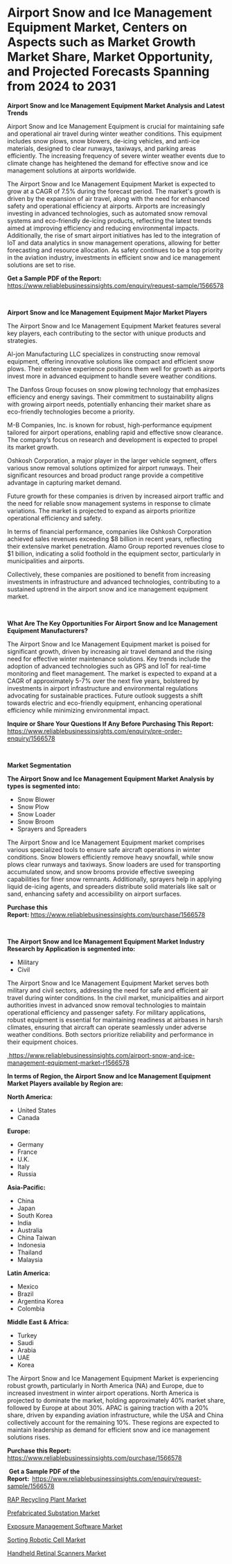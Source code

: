 <p><h1>Airport Snow and Ice Management Equipment Market, Centers on Aspects such as Market Growth Market Share, Market Opportunity, and Projected Forecasts Spanning from 2024 to 2031</h1></p><p><strong>Airport Snow and Ice Management Equipment Market Analysis and Latest Trends</strong></p>
<p><p>Airport Snow and Ice Management Equipment is crucial for maintaining safe and operational air travel during winter weather conditions. This equipment includes snow plows, snow blowers, de-icing vehicles, and anti-ice materials, designed to clear runways, taxiways, and parking areas efficiently. The increasing frequency of severe winter weather events due to climate change has heightened the demand for effective snow and ice management solutions at airports worldwide.</p><p>The Airport Snow and Ice Management Equipment Market is expected to grow at a CAGR of 7.5% during the forecast period. The market's growth is driven by the expansion of air travel, along with the need for enhanced safety and operational efficiency at airports. Airports are increasingly investing in advanced technologies, such as automated snow removal systems and eco-friendly de-icing products, reflecting the latest trends aimed at improving efficiency and reducing environmental impacts. Additionally, the rise of smart airport initiatives has led to the integration of IoT and data analytics in snow management operations, allowing for better forecasting and resource allocation. As safety continues to be a top priority in the aviation industry, investments in efficient snow and ice management solutions are set to rise.</p></p>
<p><strong>Get a Sample PDF of the Report:&nbsp;</strong> <a href="https://www.reliablebusinessinsights.com/enquiry/request-sample/1566578?utm_campaign=41&utm_medium=2&utm_source=Github&utm_content=ia&utm_term=07122024&utm_id=airport-snow-and-ice-management-equipment">https://www.reliablebusinessinsights.com/enquiry/request-sample/1566578</a></p>
<p>&nbsp;</p>
<p><strong>Airport Snow and Ice Management Equipment Major Market Players</strong></p>
<p><p>The Airport Snow and Ice Management Equipment Market features several key players, each contributing to the sector with unique products and strategies. </p><p>Al-jon Manufacturing LLC specializes in constructing snow removal equipment, offering innovative solutions like compact and efficient snow plows. Their extensive experience positions them well for growth as airports invest more in advanced equipment to handle severe weather conditions.</p><p>The Danfoss Group focuses on snow plowing technology that emphasizes efficiency and energy savings. Their commitment to sustainability aligns with growing airport needs, potentially enhancing their market share as eco-friendly technologies become a priority.</p><p>M-B Companies, Inc. is known for robust, high-performance equipment tailored for airport operations, enabling rapid and effective snow clearance. The company’s focus on research and development is expected to propel its market growth.</p><p>Oshkosh Corporation, a major player in the larger vehicle segment, offers various snow removal solutions optimized for airport runways. Their significant resources and broad product range provide a competitive advantage in capturing market demand.</p><p>Future growth for these companies is driven by increased airport traffic and the need for reliable snow management systems in response to climate variations. The market is projected to expand as airports prioritize operational efficiency and safety. </p><p>In terms of financial performance, companies like Oshkosh Corporation achieved sales revenues exceeding $8 billion in recent years, reflecting their extensive market penetration. Alamo Group reported revenues close to $1 billion, indicating a solid foothold in the equipment sector, particularly in municipalities and airports. </p><p>Collectively, these companies are positioned to benefit from increasing investments in infrastructure and advanced technologies, contributing to a sustained uptrend in the airport snow and ice management equipment market.</p></p>
<p>&nbsp;</p>
<p><strong>What Are The Key Opportunities For Airport Snow and Ice Management Equipment Manufacturers?</strong></p>
<p><p>The Airport Snow and Ice Management Equipment market is poised for significant growth, driven by increasing air travel demand and the rising need for effective winter maintenance solutions. Key trends include the adoption of advanced technologies such as GPS and IoT for real-time monitoring and fleet management. The market is expected to expand at a CAGR of approximately 5-7% over the next five years, bolstered by investments in airport infrastructure and environmental regulations advocating for sustainable practices. Future outlook suggests a shift towards electric and eco-friendly equipment, enhancing operational efficiency while minimizing environmental impact.</p></p>
<p><strong>Inquire or Share Your Questions If Any Before Purchasing This Report:</strong> <a href="https://www.reliablebusinessinsights.com/enquiry/pre-order-enquiry/1566578?utm_campaign=41&utm_medium=2&utm_source=Github&utm_content=ia&utm_term=07122024&utm_id=airport-snow-and-ice-management-equipment">https://www.reliablebusinessinsights.com/enquiry/pre-order-enquiry/1566578</a></p>
<p>&nbsp;</p>
<p><strong>Market Segmentation</strong></p>
<p><strong>The Airport Snow and Ice Management Equipment Market Analysis by types is segmented into:</strong></p>
<p><ul><li>Snow Blower</li><li>Snow Plow</li><li>Snow Loader</li><li>Snow Broom</li><li>Sprayers and Spreaders</li></ul></p>
<p><p>The Airport Snow and Ice Management Equipment market comprises various specialized tools to ensure safe aircraft operations in winter conditions. Snow blowers efficiently remove heavy snowfall, while snow plows clear runways and taxiways. Snow loaders are used for transporting accumulated snow, and snow brooms provide effective sweeping capabilities for finer snow remnants. Additionally, sprayers help in applying liquid de-icing agents, and spreaders distribute solid materials like salt or sand, enhancing safety and accessibility on airport surfaces.</p></p>
<p><strong>Purchase this Report:&nbsp;</strong><a href="https://www.reliablebusinessinsights.com/purchase/1566578?utm_campaign=41&utm_medium=2&utm_source=Github&utm_content=ia&utm_term=07122024&utm_id=airport-snow-and-ice-management-equipment">https://www.reliablebusinessinsights.com/purchase/1566578</a></p>
<p>&nbsp;</p>
<p><strong>The Airport Snow and Ice Management Equipment Market Industry Research by Application is segmented into:</strong></p>
<p><ul><li>Military</li><li>Civil</li></ul></p>
<p><p>The Airport Snow and Ice Management Equipment Market serves both military and civil sectors, addressing the need for safe and efficient air travel during winter conditions. In the civil market, municipalities and airport authorities invest in advanced snow removal technologies to maintain operational efficiency and passenger safety. For military applications, robust equipment is essential for maintaining readiness at airbases in harsh climates, ensuring that aircraft can operate seamlessly under adverse weather conditions. Both sectors prioritize reliability and performance in their equipment choices.</p></p>
<p><a href="https://www.reliablebusinessinsights.com/airport-snow-and-ice-management-equipment-market-r1566578?utm_campaign=41&utm_medium=2&utm_source=Github&utm_content=ia&utm_term=07122024&utm_id=airport-snow-and-ice-management-equipment">&nbsp;https://www.reliablebusinessinsights.com/airport-snow-and-ice-management-equipment-market-r1566578</a></p>
<p><strong>In terms of Region, the Airport Snow and Ice Management Equipment Market Players available by Region are:</strong></p>
<p>
    <p> <strong> North America: </strong>
        <ul>
            <li>United States</li>
            <li>Canada</li>
        </ul>
        </p> 
    <p> <strong> Europe: </strong>
        <ul>
            <li>Germany</li>
            <li>France</li>
            <li>U.K.</li>
            <li>Italy</li>
            <li>Russia</li>
        </ul>
        </p> 
    <p> <strong> Asia-Pacific: </strong>
        <ul>
            <li>China</li>
            <li>Japan</li>
            <li>South Korea</li>
            <li>India</li>
            <li>Australia</li>
            <li>China Taiwan</li>
            <li>Indonesia</li>
            <li>Thailand</li>
            <li>Malaysia</li>
        </ul>
        </p> 
    <p> <strong> Latin America: </strong>
        <ul>
            <li>Mexico</li>
            <li>Brazil</li>
            <li>Argentina Korea</li>
            <li>Colombia</li>
        </ul>
        </p> 
    <p> <strong> Middle East & Africa: </strong>
        <ul>
            <li>Turkey</li>
            <li>Saudi</li>
            <li>Arabia</li>
            <li>UAE</li>
            <li>Korea</li>
        </ul>
    </p>
    </p>
<p><p>The Airport Snow and Ice Management Equipment Market is experiencing robust growth, particularly in North America (NA) and Europe, due to increased investment in winter airport operations. North America is projected to dominate the market, holding approximately 40% market share, followed by Europe at about 30%. APAC is gaining traction with a 20% share, driven by expanding aviation infrastructure, while the USA and China collectively account for the remaining 10%. These regions are expected to maintain leadership as demand for efficient snow and ice management solutions rises.</p></p>
<p><strong>Purchase this Report: </strong><a href="https://www.reliablebusinessinsights.com/purchase/1566578?utm_campaign=41&utm_medium=2&utm_source=Github&utm_content=ia&utm_term=07122024&utm_id=airport-snow-and-ice-management-equipment">https://www.reliablebusinessinsights.com/purchase/1566578</a></p>
<p>&nbsp;<strong>Get a Sample PDF of the Report:&nbsp;&nbsp;</strong><a href="https://www.reliablebusinessinsights.com/enquiry/request-sample/1566578?utm_campaign=41&utm_medium=2&utm_source=Github&utm_content=ia&utm_term=07122024&utm_id=airport-snow-and-ice-management-equipment">https://www.reliablebusinessinsights.com/enquiry/request-sample/1566578</a></p>
<p><strong></strong></p>
<p><p><a href="https://www.linkedin.com/pulse/rap-recycling-plant-market-growth-study-offers-detailed-trajectory-3cjuc?utm_campaign=41&utm_medium=2&utm_source=Github&utm_content=ia&utm_term=07122024&utm_id=airport-snow-and-ice-management-equipment">RAP Recycling Plant Market</a></p><p><a href="https://www.linkedin.com/pulse/the-sympatico-insight-9odme?utm_campaign=41&utm_medium=2&utm_source=Github&utm_content=ia&utm_term=07122024&utm_id=airport-snow-and-ice-management-equipment">Prefabricated Substation Market</a></p><p><a href="https://issuu.com/reportprime-2/docs/exposure-management-software-market-size-2030.pptx?utm_campaign=41&utm_medium=2&utm_source=Github&utm_content=ia&utm_term=07122024&utm_id=airport-snow-and-ice-management-equipment">Exposure Management Software Market</a></p><p><a href="https://issuu.com/reportprime-2/docs/sorting-robotic-cell-market-size-2030.pptx?utm_campaign=41&utm_medium=2&utm_source=Github&utm_content=ia&utm_term=07122024&utm_id=airport-snow-and-ice-management-equipment">Sorting Robotic Cell Market</a></p><p><a href="https://github.com/nicoletavirag/Market-Research-Report-List-5/blob/main/handheld-retinal-scanners-market.md?utm_campaign=41&utm_medium=2&utm_source=Github&utm_content=ia&utm_term=07122024&utm_id=airport-snow-and-ice-management-equipment">Handheld Retinal Scanners Market</a></p></p>